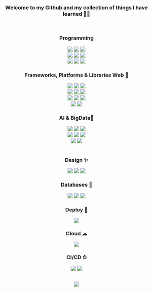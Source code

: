 <div align="center" width="300">
  <h3 align="center">Welcome to my Github and my collection of things I have learned 👨‍🎓</h3>
  <br>
  <h3 align="center">Programming</h3>
  <a target="_blank" href="https://html.com/"><img src="https://img.shields.io/badge/HTML5-E34F26?style=for-the-badge&logo=html5&logoColor=white" /></a>
  <a target="_blank" href="https://www.w3.org/Style/CSS/Overview.en.html"><img src="https://img.shields.io/badge/CSS3-1572B6?style=for-the-badge&logo=css3&logoColor=white" /></a>
  <a target="_blank" href="https://www.javascript.com/"><img src="https://img.shields.io/badge/JavaScript-F7DF1E?style=for-the-badge&logo=javascript&logoColor=black" /></a>
  <br>
  <a target="_blank" href="https://www.typescriptlang.org/docs/handbook/typescript-from-scratch.html"><img src="https://img.shields.io/badge/TypeScript-007ACC?style=for-the-badge&logo=typescript&logoColor=white" /></a>
  <a target="_blank" href="https://go.dev/doc/tutorial/getting-started"><img src="https://img.shields.io/badge/Go-00ADD8?style=for-the-badge&logo=go&logoColor=white" /></a>
  <a target="_blank" href="https://devguide.python.org/getting-started/setup-building/"><img src="https://img.shields.io/badge/python-3670A0?style=for-the-badge&logo=python&logoColor=ffdd54" /></a>
  <br>
  <a target="_blank" href="https://www.java.com/es/download/help/whatis_java.html"><img src="https://img.shields.io/badge/Java-ED8B00?style=for-the-badge&logo=java&logoColor=white" /></a>
  <a target="_blank" href="https://www.php.net/docs.php"><img src="https://img.shields.io/badge/PHP-777BB4?style=for-the-badge&logo=php&logoColor=white" /></a>
  <a target="_blank" href="https://dart.dev/guides"><img src="https://img.shields.io/badge/Dart-0175C2?style=for-the-badge&logo=dart&logoColor=white" /></a>
  <br>
  
  <h3 align="center">Frameworks, Platforms & Libraries Web 🚀</h3>
  <a target="_blank" href="https://laravel.com/docs/9.x#meet-laravel"><img src="https://img.shields.io/badge/Laravel-FF2D20?style=for-the-badge&logo=laravel&logoColor=white" /></a>
  <a target="_blank" href="https://vuejs.org/guide/introduction.html#what-is-vue"><img src="https://img.shields.io/badge/Vue.js-35495E?style=for-the-badge&logo=vuedotjs&logoColor=4FC08D" /></a>
  <a target="_blank" href="https://spring.io/projects/spring-boot#overview"><img src="https://img.shields.io/badge/Spring_Boot-F2F4F9?style=for-the-badge&logo=spring-boot" /></a>
  <br>
  <a target="_blank" href="https://jquery.com/"><img src="https://img.shields.io/badge/jQuery-0769AD?style=for-the-badge&logo=jquery&logoColor=white" /></a>
  <a target="_blank" href="https://flutter.dev/?gclid=Cj0KCQjwgMqSBhDCARIsAIIVN1VBpoBuYvapY_khxHpkwhjrtpQZe6YK-XkCU4ZXBADEz9-GwLY1MfsaAtSyEALw_wcB&gclsrc=aw.ds"><img src="https://img.shields.io/badge/Flutter-02569B?style=for-the-badge&logo=flutter&logoColor=white" /</a>
  <a target="_blank" href="https://angular.io/docs"><img src="https://img.shields.io/badge/angular-%23DD0031.svg?style=for-the-badge&logo=angular&logoColor=white" /></a>
  <br>
  <a target="_blank" href="https://expressjs.com/"><img src="https://img.shields.io/badge/Express.js-000000?style=for-the-badge&logo=express&logoColor=white" /></a>
    <a target="_blank" href="https://es.reactjs.org/tutorial/tutorial.html"><img src="https://img.shields.io/badge/React-20232A?style=for-the-badge&logo=react&logoColor=61DAFB" /></a>
  <a target="_blank" href="https://docs.djangoproject.com/en/4.1/intro/tutorial01/"><img src="https://img.shields.io/badge/Django-092E20?style=for-the-badge&logo=django&logoColor=green" /></a>
  <br>
  <a target="_blank" href="https://nuxt.com/docs/getting-started/introduction"><img src="https://img.shields.io/badge/Nuxt-002E3B?style=for-the-badge&logo=nuxtdotjs&logoColor=#00DC82" /></a>
  <a target="_blank" href="https://nuxt.com/docs/getting-started/introduction"><img src="https://img.shields.io/badge/flask-%23000.svg?style=for-the-badge&logo=flask&logoColor=white" /></a>
  <br>

  <h3 align="center">AI & BigData🤖</h3>
  <a target="_blank" href="https://jquery.com/"><img src="https://img.shields.io/badge/TensorFlow-%23FF6F00.svg?style=for-the-badge&logo=TensorFlow&logoColor=white" /></a>
  <a target="_blank" href="https://flutter.dev/?gclid=Cj0KCQjwgMqSBhDCARIsAIIVN1VBpoBuYvapY_khxHpkwhjrtpQZe6YK-XkCU4ZXBADEz9-GwLY1MfsaAtSyEALw_wcB&gclsrc=aw.ds"><img src="https://img.shields.io/badge/scikit--learn-%23F7931E.svg?style=for-the-badge&logo=scikit-learn&logoColor=white" /></a>
  <a target="_blank" href="https://angular.io/docs"><img src="https://img.shields.io/badge/pandas-%23150458.svg?style=for-the-badge&logo=pandas&logoColor=white" /></a>
  <br>
  <a target="_blank" href="https://laravel.com/docs/9.x#meet-laravel"><img src="https://img.shields.io/badge/numpy-%23013243.svg?style=for-the-badge&logo=numpy&logoColor=white" /></a>
    <a target="_blank" href="https://vuejs.org/guide/introduction.html#what-is-vue"><img src="https://img.shields.io/badge/Matplotlib-%23ffffff.svg?style=for-the-badge&logo=Matplotlib&logoColor=black" /></a>
    <a target="_blank" href="https://spring.io/projects/spring-boot#overview"><img src="https://img.shields.io/badge/Keras-%23D00000.svg?style=for-the-badge&logo=Keras&logoColor=white" /></a>
  <br>
  <a target="_blank" href="https://spring.io/projects/spring-boot#overview"><img src="https://img.shields.io/badge/power_bi-F2C811?style=for-the-badge&logo=powerbi&logoColor=black" /></a>
  <a target="_blank" href="https://spring.io/projects/spring-boot#overview"><img src="https://img.shields.io/badge/Apache_Spark-FFFFFF?style=for-the-badge&logo=apachespark&logoColor=#E35A16" /></a>
  <br>
  <br>
  
  <h3 align="center">Design ✨</h3>
  <a target="_blank" href="https://getbootstrap.com/docs/5.1/getting-started/introduction/"><img src="https://img.shields.io/badge/Bootstrap-563D7C?style=for-the-badge&logo=bootstrap&logoColor=white" /></a>
  <a target="_blank" href="https://sass-lang.com/guide"><img src="https://img.shields.io/badge/Sass-CC6699?style=for-the-badge&logo=sass&logoColor=white" /></a>
  <a target="_blank" href="https://tailwindcss.com/docs/installation"><img src="https://img.shields.io/badge/Tailwind_CSS-38B2AC?style=for-the-badge&logo=tailwind-css&logoColor=white" /></a>
  <br>
  
  <h3 align="center">Databases 💾</h3>
  <a target="_blank" href="https://www.mysql.com/"><img src="https://img.shields.io/badge/MySQL-00000F?style=for-the-badge&logo=mysql&logoColor=white" /></a>
  <a target="_blank" href="https://mariadb.org/documentation/"><img src="https://img.shields.io/badge/MariaDB-003545?style=for-the-badge&logo=mariadb&logoColor=white" /></a>
  <a target="_blank" href="https://www.mongodb.com/docs/"><img src="https://img.shields.io/badge/MongoDB-4EA94B?style=for-the-badge&logo=mongodb&logoColor=white" /></a>
  <br>
  
  <h3 align="center">Deploy 🔧</h3>
  <a target="_blank" href="https://docs.docker.com/get-docker/"><img src="https://img.shields.io/badge/docker-%230db7ed.svg?style=for-the-badge&logo=docker&logoColor=white" /></a>
  <br>

  <h3 align="center">Cloud ☁</h3>
  <a target="_blank" href="https://docs.docker.com/get-docker/"><img src="https://img.shields.io/badge/Amazon_AWS-FF9900?style=for-the-badge&logo=amazonaws&logoColor=white" /></a>
  <br>
  
  <h3 align="center">CI/CD ⏱</h3>
  <a target="_blank" href="https://www.jenkins.io/doc/"><img src="https://img.shields.io/badge/Jenkins-D24939?style=for-the-badge&logo=Jenkins&logoColor=white" /></a>
  <a target="_blank" href="https://docs.github.com/es/actions/quickstart"><img src="https://img.shields.io/badge/github%20actions-%232671E5.svg?style=for-the-badge&logo=githubactions&logoColor=white" /></a>
  <br>
  
  <!-- <h3 align="center">IDEs</h3>
  <a target="_blank" href="https://code.visualstudio.com/"><img src="https://img.shields.io/badge/VSCode-0078D4?style=for-the-badge&logo=visual%20studio%20code&logoColor=white" /></a>
  <a target="_blank" href="https://www.sublimetext.com/"><img src="https://img.shields.io/badge/sublime_text-%23575757.svg?style=for-the-badge&logo=sublime-text&logoColor=important" /></a>
  <a target="_blank" href="https://www.eclipse.org/downloads/"><img src="https://img.shields.io/badge/Eclipse-2C2255?style=for-the-badge&logo=eclipse&logoColor=white" /></a>
  <a target="_blank" href="https://atom.io/"><img src="https://img.shields.io/badge/Atom-%2366595C.svg?style=for-the-badge&logo=atom&logoColor=green" /></a>
  <br>
  <a target="_blank" href="https://www.jetbrains.com/es-es/idea/"><img src="https://img.shields.io/badge/IntelliJ_IDEA-000000.svg?style=for-the-badge&logo=intellij-idea&logoColor=white" /></a> -->
  <br>
  
  <!-- <h3 align="center">My Stats</h3> -->
<!--   <a target="_blank" href="https://github.com/gfmois?tab=repositories"><img src="https://github-readme-stats.vercel.app/api?username=gfmois&theme=dark&show_icons=true" /></a>
  <br> -->
  
  <a target="_blank" href="https://github.com/gfmois"><img src="https://github-profile-trophy.vercel.app/?username=gfmois&theme=onedark" /></a>
  
  
  <br>
  <br>
  <br>
  
<!--   <img src="/metrics.plugin.activity.svg" /> -->
</div>

